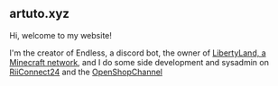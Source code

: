 ## artuto.xyz

Hi, welcome to my website!

I'm the creator of Endless, a discord bot, the owner of [LibertyLand, a Minecraft network](https://libertyland.xyz), and
I do some side development and sysadmin on [RiiConnect24](https://github.com/RiiConnect24) and
the [OpenShopChannel](https://github.com/OpenShopChannel)
